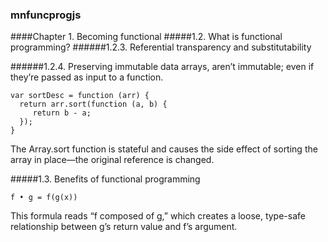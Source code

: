 ### mnfuncprogjs
####Chapter 1. Becoming functional
#####1.2. What is functional programming?
######1.2.3. Referential transparency and substitutability


######1.2.4. Preserving immutable data
arrays, aren’t immutable; even if they’re passed as input to a function.
```
var sortDesc = function (arr) {
  return arr.sort(function (a, b) {
     return b - a;
  });
}
```
The Array.sort function is stateful and causes the side effect of sorting the array in place—the original reference is changed.


#####1.3. Benefits of functional programming
```
f • g = f(g(x))
```
This formula reads “f composed of g,” which creates a loose, type-safe relationship between g’s return value and f’s argument. 
